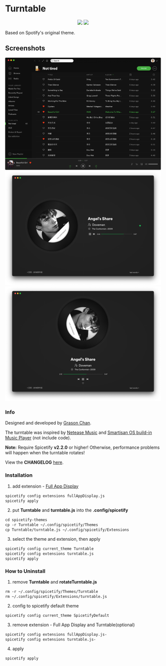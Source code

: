 # Turntable

<p align="center">
  <a href="https://github.com/spicetify/spicetify-cli"><img src="https://img.shields.io/badge/Spicetify-2.9.9-eb5a37"></a>
  <a href="https://github.com/spicetify/spicetify-cli"><img src="https://img.shields.io/badge/Spotify-1.1.85-1DB954"></a>
</p>

<!-- Please validate your theme's compatibility with the latest versions often, as we will remove themes that have become unsupported. -->

Based on Spotify's original theme.

## Screenshots

<div align="center">
  <img src="screenshots/turntable.png" alt="turntable">
</div>
<div align="center">
  <img src="screenshots/fad.png" alt="full app display">
</div>
<div align="center">
  <img src="screenshots/fad_vertical.png" alt="full app display - vertical mode">
</div>

### Info

Designed and developed by [Grason Chan](https://github.com/grasonchan).

The turntable was inspired by [Netease Music](https://music.163.com) and [Smartisan OS build-in Music Player](https://www.smartisan.com/os/#/beauty) (not include code).

**Note:** Require Spicetify **v2.2.0** or higher! Otherwise, performance problems will happen when the turntable rotates!

View the **CHANGELOG** [here](https://github.com/grasonchan/spotify-spice/blob/master/CHANGELOG.md).

### Installation

1. add extension - [Full App Display](https://spicetify.app/docs/getting-started/extensions#full-app-display)

```shell
spicetify config extensions fullAppDisplay.js
spicetify apply
```

2. put **Turntable** and **turntable.js** into the **.config/spicetify**

```shell
cd spicetify-themes
cp -r Turntable ~/.config/spicetify/Themes
cp Turntable/turntable.js ~/.config/spicetify/Extensions
```

3. select the theme and extension, then apply

```shell
spicetify config current_theme Turntable
spicetify config extensions turntable.js
spicetify apply
```

### How to Uninstall

1. remove **Turntable** and **rotateTurntable.js**

```shell
rm -r ~/.config/spicetify/Themes/Turntable
rm ~/.config/spicetify/Extensions/turntable.js
```

2. config to spicetify default theme

```shell
spicetify config current_theme SpicetifyDefault
```

3. remove extension - Full App Display and Turntable(optional)

```shell
spicetify config extensions fullAppDisplay.js-
spicetify config extensions turntable.js-
```

4. apply

```shell
spicetify apply
```
